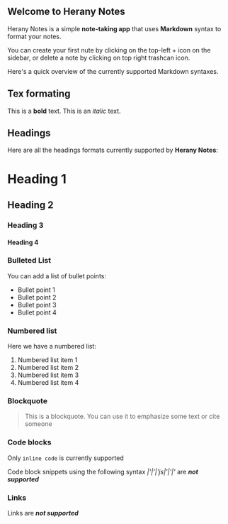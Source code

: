 ## Welcome to Herany Notes

Herany Notes is a simple **note-taking app** that uses **Markdown** syntax to format your notes.

You can create your first nute by clicking on the top-left + icon on the sidebar,
or delete a note by clicking on top right trashcan icon.

Here's a quick overview of the currently supported Markdown syntaxes.

## Tex formating

This is a **bold** text.
This is an _italic_ text.

## Headings

Here are all the headings formats currently supported by **Herany Notes**:

# Heading 1

## Heading 2

### Heading 3

#### Heading 4

### Bulleted List

You can add a list of bullet points:

- Bullet point 1
- Bullet point 2
- Bullet point 3
- Bullet point 4

### Numbered list

Here we have a numbered list:

1. Numbered list item 1
2. Numbered list item 2
3. Numbered list item 3
4. Numbered list item 4

### Blockquote

> This is a blockquote. You can use it to emphasize some text or cite someone

### Code blocks

Only `inline code` is currently supported

Code block snippets using the following syntax _|'|'|'js|'|'|'_ are **_not supported_**

### Links

Links are **_not supported_**
